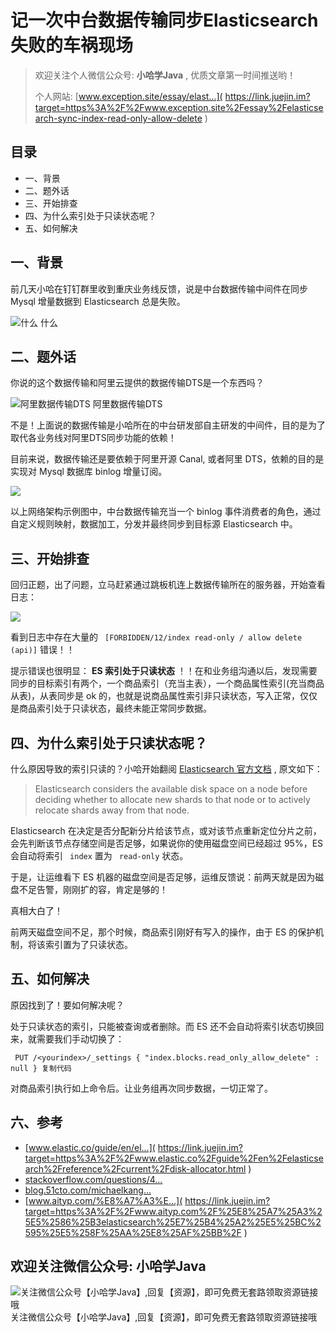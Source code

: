 # 记一次中台数据传输同步Elasticsearch失败的车祸现场 #

> 
> 
> 
> 欢迎关注个人微信公众号: **小哈学Java** , 优质文章第一时间推送哟！
> 
> 
> 
> 个人网站: [www.exception.site/essay/elast…](
> https://link.juejin.im?target=https%3A%2F%2Fwww.exception.site%2Fessay%2Felasticsearch-sync-index-read-only-allow-delete
> )
> 
> 

## 目录 ##

* 一、背景
* 二、题外话
* 三、开始排查
* 四、为什么索引处于只读状态呢？
* 五、如何解决

## 一、背景 ##

前几天小哈在钉钉群里收到重庆业务线反馈，说是中台数据传输中间件在同步 Mysql 增量数据到 Elasticsearch 总是失败。

![什么](https://user-gold-cdn.xitu.io/2019/6/2/16b1810e7f6edf30?imageView2/0/w/1280/h/960/ignore-error/1) 什么

## 二、题外话 ##

你说的这个数据传输和阿里云提供的数据传输DTS是一个东西吗？

![阿里数据传输DTS](https://user-gold-cdn.xitu.io/2019/6/2/16b1810e8086da3e?imageView2/0/w/1280/h/960/ignore-error/1) 阿里数据传输DTS

不是！上面说的数据传输是小哈所在的中台研发部自主研发的中间件，目的是为了取代各业务线对阿里DTS同步功能的依赖！

目前来说，数据传输还是要依赖于阿里开源 Canal, 或者阿里 DTS，依赖的目的是实现对 Mysql 数据库 binlog 增量订阅。

![](https://user-gold-cdn.xitu.io/2019/6/2/16b1810e822b8244?imageView2/0/w/1280/h/960/ignore-error/1)

以上网络架构示例图中，中台数据传输充当一个 binlog 事件消费者的角色，通过自定义规则映射，数据加工，分发并最终同步到目标源 Elasticsearch 中。

## 三、开始排查 ##

回归正题，出了问题，立马赶紧通过跳板机连上数据传输所在的服务器，开始查看日志：

![](https://user-gold-cdn.xitu.io/2019/6/2/16b1810e814ab5d3?imageView2/0/w/1280/h/960/ignore-error/1)

看到日志中存在大量的 ` [FORBIDDEN/12/index read-only / allow delete (api)]` 错误！！

提示错误也很明显： **ES 索引处于只读状态** ！！在和业务组沟通以后，发现需要同步的目标索引有两个，一个商品索引（充当主表），一个商品属性索引(充当商品从表)，从表同步是 ok 的，也就是说商品属性索引非只读状态，写入正常，仅仅是商品索引处于只读状态，最终未能正常同步数据。

## 四、为什么索引处于只读状态呢？ ##

什么原因导致的索引只读的？小哈开始翻阅 [Elasticsearch 官方文档]( https://link.juejin.im?target=https%3A%2F%2Fwww.elastic.co%2Fguide%2Fen%2Felasticsearch%2Freference%2Fcurrent%2Fdisk-allocator.html ) , 原文如下：

> 
> 
> 
> Elasticsearch considers the available disk space on a node before deciding
> whether to allocate new shards to that node or to actively relocate shards
> away from that node.
> 
> 

Elasticsearch 在决定是否分配新分片给该节点，或对该节点重新定位分片之前，会先判断该节点存储空间是否足够，如果说你的使用磁盘空间已经超过 95%，ES 会自动将索引 ` index` 置为 ` read-only` 状态。

于是，让运维看下 ES 机器的磁盘空间是否足够，运维反馈说：前两天就是因为磁盘不足告警，刚刚扩的容，肯定是够的！

真相大白了！

前两天磁盘空间不足，那个时候，商品索引刚好有写入的操作，由于 ES 的保护机制，将该索引置为了只读状态。

## 五、如何解决 ##

原因找到了！要如何解决呢？

处于只读状态的索引，只能被查询或者删除。而 ES 还不会自动将索引状态切换回来，就需要我们手动切换了：

` PUT /<yourindex>/_settings { "index.blocks.read_only_allow_delete" : null } 复制代码`

对商品索引执行如上命令后。让业务组再次同步数据，一切正常了。

## 六、参考 ##

* [www.elastic.co/guide/en/el…]( https://link.juejin.im?target=https%3A%2F%2Fwww.elastic.co%2Fguide%2Fen%2Felasticsearch%2Freference%2Fcurrent%2Fdisk-allocator.html )
* [stackoverflow.com/questions/4…]( https://link.juejin.im?target=https%3A%2F%2Fstackoverflow.com%2Fquestions%2F48032661%2Ftransporterror403-ucluster-block-exception-ublocked-by-forbidden-12-inde )
* [blog.51cto.com/michaelkang…]( https://link.juejin.im?target=https%3A%2F%2Fblog.51cto.com%2Fmichaelkang%2F2164181 )
* [www.aityp.com/%E8%A7%A3%E…]( https://link.juejin.im?target=https%3A%2F%2Fwww.aityp.com%2F%25E8%25A7%25A3%25E5%2586%25B3elasticsearch%25E7%25B4%25A2%25E5%25BC%2595%25E5%258F%25AA%25E8%25AF%25BB%2F )

## 欢迎关注微信公众号: 小哈学Java ##

![关注微信公众号【小哈学Java】,回复【资源】，即可免费无套路领取资源链接哦](https://user-gold-cdn.xitu.io/2019/5/18/16aca6d38b8f78d9?imageView2/0/w/1280/h/960/ignore-error/1) 关注微信公众号【小哈学Java】,回复【资源】，即可免费无套路领取资源链接哦